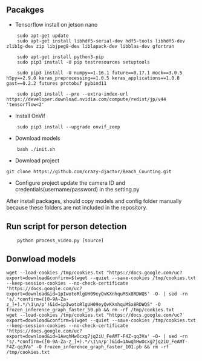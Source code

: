 ## Pacakges

    
- Tensorflow install on jetson nano
``` 
    sudo apt-get update
    sudo apt-get install libhdf5-serial-dev hdf5-tools libhdf5-dev zlib1g-dev zip libjpeg8-dev liblapack-dev libblas-dev gfortran
    
    sudo apt-get install python3-pip
    sudo pip3 install -U pip testresources setuptools
    
    sudo pip3 install -U numpy==1.16.1 future==0.17.1 mock==3.0.5 h5py==2.9.0 keras_preprocessing==1.0.5 keras_applications==1.0.8 gast==0.2.2 futures protobuf pybind11
    
    sudo pip3 install --pre --extra-index-url https://developer.download.nvidia.com/compute/redist/jp/v44 'tensorflow<2'
```

- Install OnVif
```
    sudo pip3 install --upgrade onvif_zeep
``` 
- Download models
```
    bash ./init.sh
```    
- Download project
```
git clone https://github.com/crazy-djactor/Beach_Counting.git
```


- Configure project
update the camera ID and credentials(username/password) in the setting.py



After install packages, should copy models and config folder manually because these folders are not included in the repository.


## Run script for person detection

        python process_video.py [source]
        

## Donwload models
    wget --load-cookies /tmp/cookies.txt "https://docs.google.com/uc?export=download&confirm=$(wget --quiet --save-cookies /tmp/cookies.txt --keep-session-cookies --no-check-certificate 'https://docs.google.com/uc?export=download&id=1pIwotoRlgUH09eyQvKXnhquMSx8RDWQS' -O- | sed -rn 's/.*confirm=([0-9A-Za-z_]+).*/\1\n/p')&id=1pIwotoRlgUH09eyQvKXnhquMSx8RDWQS" -O frozen_inference_graph_faster_50.pb && rm -rf /tmp/cookies.txt
    wget --load-cookies /tmp/cookies.txt "https://docs.google.com/uc?export=download&confirm=$(wget --quiet --save-cookies /tmp/cookies.txt --keep-session-cookies --no-check-certificate 'https://docs.google.com/uc?export=download&id=1AwqhHwOcxg7jq2iU_FeAMT-F4Z-qq3Va' -O- | sed -rn 's/.*confirm=([0-9A-Za-z_]+).*/\1\n/p')&id=1AwqhHwOcxg7jq2iU_FeAMT-F4Z-qq3Va" -O frozen_inference_graph_faster_101.pb && rm -rf /tmp/cookies.txt